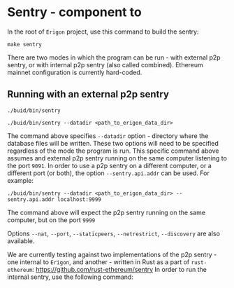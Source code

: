 # Sentry - component to

In the root of `Erigon` project, use this command to build the sentry:

```
make sentry
```

There are two modes in which the program can be run - with external p2p sentry, or with internal p2p sentry (also called
combined). Ethereum mainnet configuration is currently hard-coded.

## Running with an external p2p sentry

```
./buid/bin/sentry
```

```
./buid/bin/sentry --datadir <path_to_erigon_data_dir>
```

The command above specifies `--datadir` option - directory where the database files will be written. These two options
will need to be specified regardless of the mode the program is run. This specific command above assumes and external
p2p sentry running on the same computer listening to the port `9091`. In order to use a p2p sentry on a different
computer, or a different port (or both), the option `--sentry.api.addr` can be used. For example:

```
./buid/bin/sentry --datadir <path_to_erigon_data_dir> --sentry.api.addr localhost:9999
```

The command above will expect the p2p sentry running on the same computer, but on the port `9999`

Options `--nat`, `--port`, `--staticpeers`, `--netrestrict`, `--discovery` are also available.

We are currently testing against two implementations of the p2p sentry - one internal to `Erigon`, and another - written
in Rust as a part of `rust-ethereum`: https://github.com/rust-ethereum/sentry
In order to run the internal sentry, use the following command:


